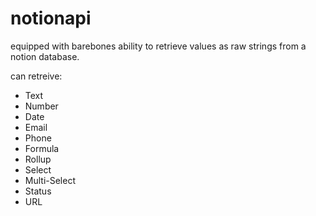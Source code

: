 # notionapi

equipped with barebones ability to retrieve values as raw strings from a notion database.

can retreive:
- Text
- Number
- Date
- Email
- Phone
- Formula
- Rollup
- Select
- Multi-Select
- Status
- URL
